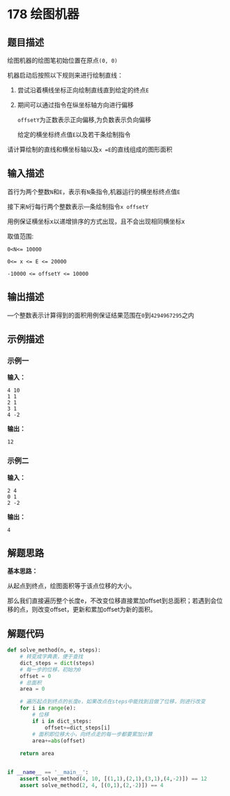# 178 绘图机器

## 题目描述

绘图机器的绘图笔初始位置在原点`(0, 0)`

机器启动后按照以下规则来进行绘制直线：

1. 尝试沿着横线坐标正向绘制直线直到给定的终点`E`

2. 期间可以通过指令在纵坐标轴方向进行偏移

   `offsetY`为正数表示正向偏移,为负数表示负向偏移

   给定的横坐标终点值`E`以及若干条绘制指令

请计算绘制的直线和横坐标轴以及`x =E`的直线组成的图形面积

## 输入描述

首行为两个整数`N`和`E`，表示有`N`条指令,机器运行的横坐标终点值`E`

接下来`N`行每行两个整数表示—条绘制指令`x offsetY`

用例保证横坐标x以递增排序的方式出现，且不会出现相同横坐标x

取值范围:

`0<N<= 10000`

`0<= x <= E <= 20000`

`-10000 <= offsetY <= 10000`



## 输出描述

—个整数表示计算得到的面积用例保证结果范围在`0`到`4294967295`之内



## 示例描述

### 示例一

**输入：**

```text
4 10
1 1
2 1
3 1
4 -2
```



**输出：**

```text
12
```

### 示例二

**输入：**

```text
2 4
0 1
2 -2
```



**输出：**

```text
4
```



## 解题思路

**基本思路：**

从起点到终点，绘图面积等于该点位移的大小。

那么我们直接遍历整个长度e，不改变位移直接累加offset到总面积；若遇到会位移的点，则改变offset，更新和累加offset为新的面积。

## 解题代码

```python
def solve_method(n, e, steps):
    # 转变成字典表，便于查找
    dict_steps = dict(steps)
    # 每一步的位移，初始为0
    offset = 0
    # 总面积
    area = 0

    # 遍历起点到终点的长度e，如果改点在steps中能找到且做了位移，则进行改变
    for i in range(e):
        # 位移
        if i in dict_steps:
            offset+=dict_steps[i]
        # 面积即位移大小，向终点走的每一步都要累加计算
        area+=abs(offset)
        
    return area


if __name__ == '__main__':
    assert solve_method(4, 10, [(1,1),(2,1),(3,1),(4,-2)]) == 12
    assert solve_method(2, 4, [(0,1),(2,-2)]) == 4
```



